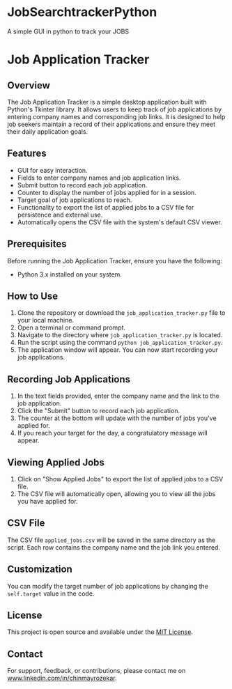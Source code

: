 # JobSearchtrackerPython
A simple GUI in python to track your JOBS

# Job Application Tracker

## Overview
The Job Application Tracker is a simple desktop application built with Python's Tkinter library. It allows users to keep track of job applications by entering company names and corresponding job links. It is designed to help job seekers maintain a record of their applications and ensure they meet their daily application goals.

## Features
- GUI for easy interaction.
- Fields to enter company names and job application links.
- Submit button to record each job application.
- Counter to display the number of jobs applied for in a session.
- Target goal of job applications to reach.
- Functionality to export the list of applied jobs to a CSV file for persistence and external use.
- Automatically opens the CSV file with the system's default CSV viewer.

## Prerequisites
Before running the Job Application Tracker, ensure you have the following:
- Python 3.x installed on your system.

## How to Use
1. Clone the repository or download the `job_application_tracker.py` file to your local machine.
2. Open a terminal or command prompt.
3. Navigate to the directory where `job_application_tracker.py` is located.
4. Run the script using the command `python job_application_tracker.py`.
5. The application window will appear. You can now start recording your job applications.

## Recording Job Applications
1. In the text fields provided, enter the company name and the link to the job application.
2. Click the "Submit" button to record each job application.
3. The counter at the bottom will update with the number of jobs you've applied for.
4. If you reach your target for the day, a congratulatory message will appear.

## Viewing Applied Jobs
1. Click on "Show Applied Jobs" to export the list of applied jobs to a CSV file.
2. The CSV file will automatically open, allowing you to view all the jobs you have applied for.

## CSV File
The CSV file `applied_jobs.csv` will be saved in the same directory as the script. Each row contains the company name and the job link you entered.

## Customization
You can modify the target number of job applications by changing the `self.target` value in the code.

## License
This project is open source and available under the [MIT License](LICENSE).

## Contact
For support, feedback, or contributions, please contact me on www.linkedin.com/in/chinmayrozekar.
